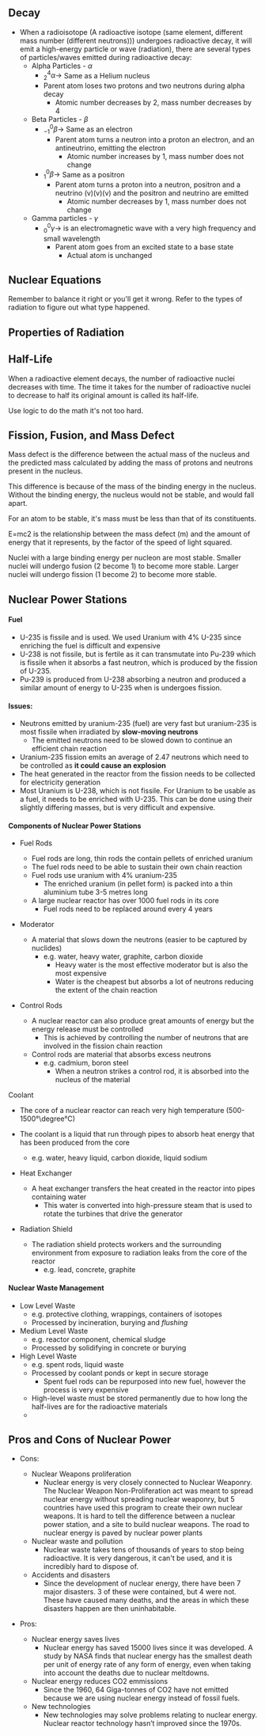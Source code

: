 ## Decay
- When a radioisotope (A radioactive isotope (same element, different mass number (different neutrons))) undergoes radioactive decay, it will emit a high-energy particle or wave (radiation), there are several types of particles/waves emitted during radioactive decay:
	- Alpha Particles - $\alpha$ 
		- $^4_2\alpha \rightarrow$ Same as a Helium nucleus
		- Parent atom loses two protons and two neutrons during alpha decay
			- Atomic number decreases by 2, mass number decreases by 4
	- Beta Particles - $\beta$ 
		- $^0_{-1}\beta \rightarrow$ Same as an electron 
			- Parent atom turns a neutron into a proton an electron, and an antineutrino, emitting the electron
				- Atomic number increases by 1, mass number does not change
		- $^0_{1}\beta \rightarrow$ Same as a positron
			- Parent atom turns a proton into a neutron, positron and a neutrino (v)(v)(v) and the positron and neutrino are emitted
				- Atomic number decreases by 1, mass number does not change
	- Gamma particles - $\gamma$
		- $^0_{0}\gamma \rightarrow$ is an electromagnetic wave with a very high frequency and small wavelength
			- Parent atom goes from an excited state to a base state
				- Actual atom is unchanged
## Nuclear Equations
Remember to balance it right or you'll get it wrong. Refer to the types of radiation to figure out what type happened.
## Properties of Radiation
## Half-Life
When a radioactive element decays, the number of radioactive nuclei decreases with time. The time it takes for the number of radioactive nuclei to decrease to half its original amount is called its half-life.

Use logic to do the math it's not too hard.
## Fission, Fusion, and Mass Defect
Mass defect is the difference between the actual mass of the nucleus and the predicted mass calculated by adding the mass of protons and neutrons present in the nucleus.

This difference is because of the mass of the binding energy in the nucleus. Without the binding energy, the nucleus would not be stable, and would fall apart.

For an atom to be stable, it's mass must be less than that of its constituents.

E=mc2 is the relationship between the mass defect (m) and the amount of energy that it represents, by the factor of the speed of light squared.

Nuclei with a large binding energy per nucleon are most stable. Smaller nuclei will undergo fusion (2 become 1) to become more stable. Larger nuclei will undergo fission (1 become 2) to become more stable.
## Nuclear Power Stations

#### Fuel
- U-235 is fissile and is used. We used Uranium with 4% U-235 since enriching the fuel is difficult and expensive
- U-238 is not fissile, but is fertile as it can transmutate into Pu-239 which is fissile when it absorbs a fast neutron, which is produced by the fission of U-235.
- Pu-239 is produced from U-238 absorbing a neutron and produced a similar amount of energy to U-235 when is undergoes fission.

#### Issues:
- Neutrons emitted by uranium-235 (fuel) are very fast but uranium-235 is most fissile when irradiated by **slow-moving neutrons**
    - The emitted neutrons need to be slowed down to continue an efficient chain reaction
- Uranium-235 fission emits an average of 2.47 neutrons which need to be controlled as **it could cause an explosion**
- The heat generated in the reactor from the fission needs to be collected for electricity generation
- Most Uranium is U-238, which is not fissile. For Uranium to be usable as a fuel, it needs to be enriched with U-235. This can be done using their slightly differing masses, but is very difficult and expensive.

#### Components of Nuclear Power Stations

- Fuel Rods
	- Fuel rods are long, thin rods the contain pellets of enriched uranium
	- The fuel rods need to be able to sustain their own chain reaction
	- Fuel rods use uranium with 4% uranium-235
		- The enriched uranium (in pellet form) is packed into a thin aluminium tube 3-5 metres long
	- A large nuclear reactor has over 1000 fuel rods in its core
		- Fuel rods need to be replaced around every 4 years

- Moderator
    - A material that slows down the neutrons (easier to be captured by nuclides)
        - e.g. water, heavy water, graphite, carbon dioxide
            - Heavy water is the most effective moderator but is also the most expensive
            - Water is the cheapest but absorbs a lot of neutrons reducing the extent of the chain reaction

- Control Rods
    - A nuclear reactor can also produce great amounts of energy but the energy release must be controlled
        - This is achieved by controlling the number of neutrons that are involved in the fission chain reaction
    - Control rods are material that absorbs excess neutrons
        - e.g. cadmium, boron steel
            - When a neutron strikes a control rod, it is absorbed into the nucleus of the material

Coolant

- The core of a nuclear reactor can reach very high temperature (500-1500°\degree°C)
- The coolant is a liquid that run through pipes to absorb heat energy that has been produced from the core
    - e.g. water, heavy liquid, carbon dioxide, liquid sodium

- Heat Exchanger
    - A heat exchanger transfers the heat created in the reactor into pipes containing water
        - This water is converted into high-pressure steam that is used to rotate the turbines that drive the generator

- Radiation Shield
    - The radiation shield protects workers and the surrounding environment from exposure to radiation leaks from the core of the reactor
        - e.g. lead, concrete, graphite

#### Nuclear Waste Management

- Low Level Waste
    - e.g. protective clothing, wrappings, containers of isotopes
    - Processed by incineration, burying and _flushing_
- Medium Level Waste
    - e.g. reactor component, chemical sludge
    - Processed by solidifying in concrete or burying
- High Level Waste
    - e.g. spent rods, liquid waste
    - Processed by coolant ponds or kept in secure storage
        - Spent fuel rods can be repurposed into new fuel, however the process is very expensive
    - High-level waste must be stored permanently due to how long the half-lives are for the radioactive materials
    - 
## Pros and Cons of Nuclear Power
- Cons:
	- Nuclear Weapons proliferation
		- Nuclear energy is very closely connected to Nuclear Weaponry. The Nuclear Weapon Non-Proliferation act was meant to spread nuclear energy without spreading nuclear weaponry, but 5 countries have used this program to create their own nuclear weapons. It is hard to tell the difference between a nuclear power station, and a site to build nuclear weapons. The road to nuclear energy is paved by nuclear power plants
	- Nuclear waste and pollution
		- Nuclear waste takes tens of thousands of years to stop being radioactive. It is very dangerous, it can't be used, and it is incredibly hard to dispose of.
	- Accidents and disasters
		- Since the development of nuclear energy, there have been 7 major disasters. 3 of these were contained, but 4 were not. These have caused many deaths, and the areas in which these disasters happen are then uninhabitable.

- Pros:
	- Nuclear energy saves lives
		- Nuclear energy has saved 15000 lives since it was developed. A study by NASA finds that nuclear energy has the smallest death per unit of energy rate of any form of energy, even when taking into account the deaths due to nuclear meltdowns.
	- Nuclear energy reduces CO2 emmissions
		- Since the 1960, 64 Giga-tonnes of CO2 have not emitted because we are using nuclear energy instead of fossil fuels.
	- New technologies
		- New technologies may solve problems relating to nuclear energy. Nuclear reactor technology hasn’t improved since the 1970s.